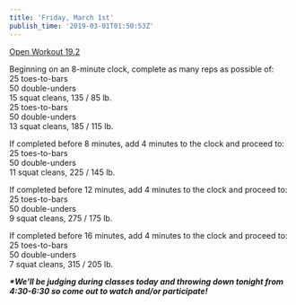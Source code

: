 ```yaml
---
title: 'Friday, March 1st'
publish_time: '2019-03-01T01:50:53Z'
---
```


[Open Workout 19.2](https://games.crossfit.com/)

Beginning on an 8-minute clock, complete as many reps as possible of:\
25 toes-to-bars\
50 double-unders\
15 squat cleans, 135 / 85 lb.\
25 toes-to-bars\
50 double-unders\
13 squat cleans, 185 / 115 lb.

If completed before 8 minutes, add 4 minutes to the clock and proceed
to:\
25 toes-to-bars\
50 double-unders\
11 squat cleans, 225 / 145 lb.

If completed before 12 minutes, add 4 minutes to the clock and proceed
to:\
25 toes-to-bars\
50 double-unders\
9 squat cleans, 275 / 175 lb.

If completed before 16 minutes, add 4 minutes to the clock and proceed
to:\
25 toes-to-bars\
50 double-unders\
7 squat cleans, 315 / 205 lb.

***\*We'll be judging during classes today and throwing down tonight
from 4:30-6:30 so come out to watch and/or participate!***
